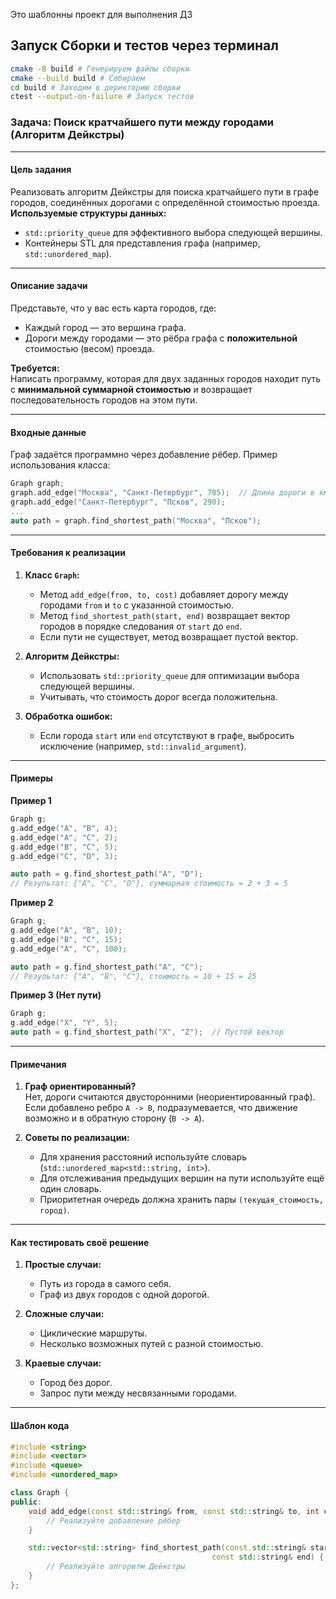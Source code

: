 Это шаблонны проект для выполнения ДЗ

## Запуск Сборки и тестов через терминал

```bash
cmake -B build # Генерируем файлы сборки
cmake --build build # Собираем
cd build # Заходим в дерикторию сборки
ctest --output-on-failure # Запуск тестов
```

### **Задача: Поиск кратчайшего пути между городами (Алгоритм Дейкстры)**

---

#### **Цель задания**  
Реализовать алгоритм Дейкстры для поиска кратчайшего пути в графе городов, соединённых дорогами с определённой стоимостью проезда.  
**Используемые структуры данных:**  
- `std::priority_queue` для эффективного выбора следующей вершины.
- Контейнеры STL для представления графа (например, `std::unordered_map`).

---

#### **Описание задачи**  
Представьте, что у вас есть карта городов, где:
- Каждый город — это вершина графа.
- Дороги между городами — это рёбра графа с **положительной** стоимостью (весом) проезда.

**Требуется:**  
Написать программу, которая для двух заданных городов находит путь с **минимальной суммарной стоимостью** и возвращает последовательность городов на этом пути.

---

#### **Входные данные**  
Граф задаётся программно через добавление рёбер. Пример использования класса:
```cpp
Graph graph;
graph.add_edge("Москва", "Санкт-Петербург", 705);  // Длина дороги в км
graph.add_edge("Санкт-Петербург", "Псков", 290);
...
auto path = graph.find_shortest_path("Москва", "Псков");
```

---

#### **Требования к реализации**  
1. **Класс `Graph`:**
   - Метод `add_edge(from, to, cost)` добавляет дорогу между городами `from` и `to` с указанной стоимостью.
   - Метод `find_shortest_path(start, end)` возвращает вектор городов в порядке следования от `start` до `end`.
   - Если пути не существует, метод возвращает пустой вектор.

2. **Алгоритм Дейкстры:**
   - Использовать `std::priority_queue` для оптимизации выбора следующей вершины.
   - Учитывать, что стоимость дорог всегда положительна.

3. **Обработка ошибок:**
   - Если города `start` или `end` отсутствуют в графе, выбросить исключение (например, `std::invalid_argument`).

---

#### **Примеры**

**Пример 1**  
```cpp
Graph g;
g.add_edge("A", "B", 4);
g.add_edge("A", "C", 2);
g.add_edge("B", "C", 5);
g.add_edge("C", "D", 3);

auto path = g.find_shortest_path("A", "D");
// Результат: {"A", "C", "D"}, суммарная стоимость = 2 + 3 = 5
```

**Пример 2**  
```cpp
Graph g;
g.add_edge("A", "B", 10);
g.add_edge("B", "C", 15);
g.add_edge("A", "C", 100);

auto path = g.find_shortest_path("A", "C");
// Результат: {"A", "B", "C"}, стоимость = 10 + 15 = 25
```

**Пример 3 (Нет пути)**  
```cpp
Graph g;
g.add_edge("X", "Y", 5);
auto path = g.find_shortest_path("X", "Z");  // Пустой вектор
```

---

#### **Примечания**  
1. **Граф ориентированный?**  
   Нет, дороги считаются двусторонними (неориентированный граф). Если добавлено ребро `A -> B`, подразумевается, что движение возможно и в обратную сторону (`B -> A`).

2. **Советы по реализации:**  
   - Для хранения расстояний используйте словарь (`std::unordered_map<std::string, int>`).
   - Для отслеживания предыдущих вершин на пути используйте ещё один словарь.
   - Приоритетная очередь должна хранить пары `(текущая_стоимость, город)`.

---

#### **Как тестировать своё решение**  
1. **Простые случаи:**  
   - Путь из города в самого себя.
   - Граф из двух городов с одной дорогой.

2. **Сложные случаи:**  
   - Циклические маршруты.
   - Несколько возможных путей с разной стоимостью.

3. **Краевые случаи:**  
   - Город без дорог.
   - Запрос пути между несвязанными городами.

---

#### **Шаблон кода**  
```cpp
#include <string>
#include <vector>
#include <queue>
#include <unordered_map>

class Graph {
public:
    void add_edge(const std::string& from, const std::string& to, int cost) {
        // Реализуйте добавление рёбер
    }

    std::vector<std::string> find_shortest_path(const std::string& start, 
                                             const std::string& end) {
        // Реализуйте алгоритм Дейкстры
    }
};
```
